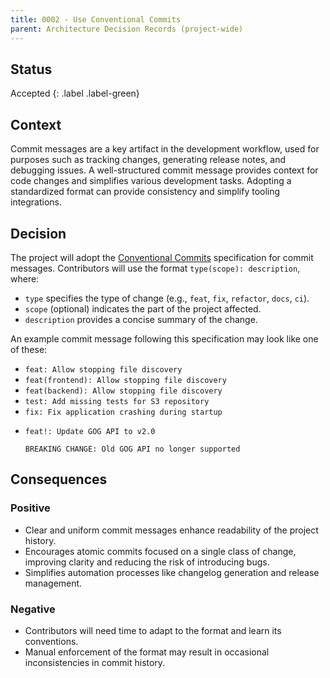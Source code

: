 ```yaml
---
title: 0002 - Use Conventional Commits
parent: Architecture Decision Records (project-wide)
---
```


## Status

Accepted
{: .label .label-green}

## Context

Commit messages are a key artifact in the development workflow, used for purposes such as tracking changes,
generating release notes, and debugging issues. 
A well-structured commit message provides context for code changes and simplifies various development tasks.
Adopting a standardized format can provide consistency and simplify tooling integrations.

## Decision

The project will adopt the [Conventional Commits](https://www.conventionalcommits.org/) specification
for commit messages. Contributors will use the format `type(scope): description`, where:

- `type` specifies the type of change (e.g., `feat`, `fix`, `refactor`, `docs`, `ci`).
- `scope` (optional) indicates the part of the project affected.
- `description` provides a concise summary of the change.

An example commit message following this specification may look like one of these:

- `feat: Allow stopping file discovery`
- `feat(frontend): Allow stopping file discovery`
- `feat(backend): Allow stopping file discovery`
- `test: Add missing tests for S3 repository`
- `fix: Fix application crashing during startup`
- ```
  feat!: Update GOG API to v2.0
  
  BREAKING CHANGE: Old GOG API no longer supported
  ```

## Consequences

### Positive

- Clear and uniform commit messages enhance readability of the project history.
- Encourages atomic commits focused on a single class of change, 
  improving clarity and reducing the risk of introducing bugs.
- Simplifies automation processes like changelog generation and release management.

### Negative

- Contributors will need time to adapt to the format and learn its conventions.
- Manual enforcement of the format may result in occasional inconsistencies in commit history.
